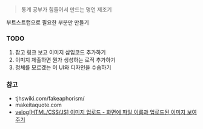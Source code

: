 > 통계 공부가 힘들어서 만드는 명언 제조기  

부트스트랩으로 필요한 부분만 만들기

### TODO
1. 참고 링크 보고 이미지 삽입코드 추가하기
2. 이미지 제출하면 뭔가 생성하는 로직 추가하기
3. 정체를 모르겠는 이 UI와 디자인을 수습하기

### 참고
- tjhswiki.com/fakeaphorism/
- makeitaquote.com
- [velog[HTML/CSS/JS] 이미지 업로드 - 화면에 파일 이름과 업로드된 이미지 보여주기](https://velog.io/@minkyeong-ko/HTMLCSSJS-%EC%9D%B4%EB%AF%B8%EC%A7%80-%EC%97%85%EB%A1%9C%EB%93%9C-%ED%8C%8C%EC%9D%BC%EC%9D%B4%EB%A6%84-%EB%82%98%ED%83%80%EB%82%B4%EA%B8%B0-%ED%99%94%EB%A9%B4%EC%97%90-%EC%9D%B4%EB%AF%B8%EC%A7%80-%EB%B3%B4%EC%97%AC%EC%A3%BC%EA%B8%B0)